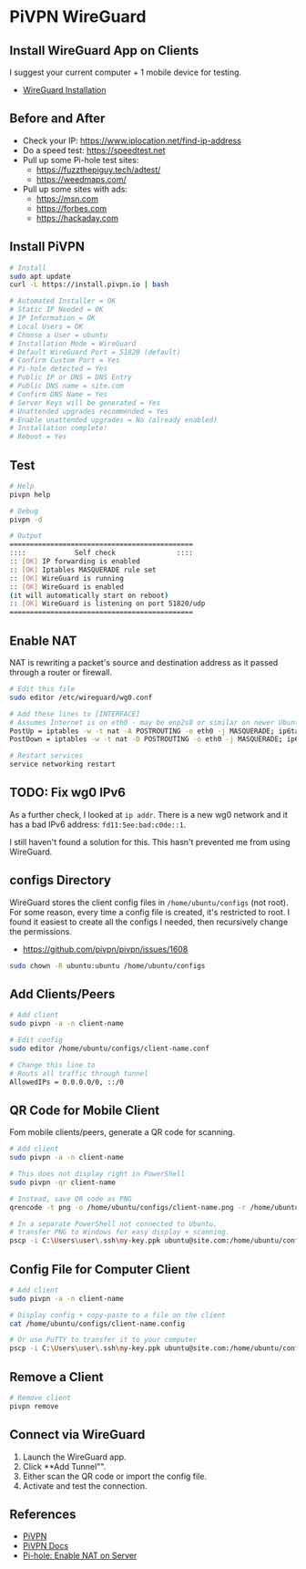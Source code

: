 # PiVPN WireGuard


## Install WireGuard App on Clients

I suggest your current computer + 1 mobile device for testing.

* [WireGuard Installation](https://www.wireguard.com/install/)


## Before and After

* Check your IP: https://www.iplocation.net/find-ip-address
* Do a speed test: https://speedtest.net
* Pull up some Pi-hole test sites:
  * https://fuzzthepiguy.tech/adtest/
  * https://weedmaps.com/
* Pull up some sites with ads: 
  * https://msn.com 
  * https://forbes.com
  * https://hackaday.com


## Install PiVPN

```bash
# Install
sudo apt update
curl -L https://install.pivpn.io | bash

# Automated Installer = OK
# Static IP Needed = OK
# IP Information = OK
# Local Users = OK
# Choose a User = ubuntu
# Installation Mode = WireGuard
# Default WireGuard Port = 51820 (default)
# Confirm Custom Port = Yes
# Pi-hole detected = Yes
# Public IP or DNS = DNS Entry
# Public DNS name = site.com
# Confirm DNS Name = Yes
# Server Keys will be generated = Yes
# Unattended upgrades recommended = Yes
# Enable unattended upgrades = No (already enabled)
# Installation complete!
# Reboot = Yes
```

## Test

```bash
# Help 
pivpn help

# Debug 
pivpn -d

# Output
=============================================
::::            Self check               ::::
:: [OK] IP forwarding is enabled
:: [OK] Iptables MASQUERADE rule set
:: [OK] WireGuard is running
:: [OK] WireGuard is enabled
(it will automatically start on reboot)
:: [OK] WireGuard is listening on port 51820/udp
=============================================
```

## Enable NAT

NAT is rewriting a packet's source and destination address as it passed through a router or firewall.

```bash
# Edit this file
sudo editor /etc/wireguard/wg0.conf

# Add these lines to [INTERFACE]
# Assumes Internet is on eth0 - may be enp2s0 or similar on newer Ubuntu
PostUp = iptables -w -t nat -A POSTROUTING -o eth0 -j MASQUERADE; ip6tables -w -t nat -A POSTROUTING -o eth0 -j MASQUERADE
PostDown = iptables -w -t nat -D POSTROUTING -o eth0 -j MASQUERADE; ip6tables -w -t nat -D POSTROUTING -o eth0 -j MASQUERADE

# Restart services
service networking restart
```

## TODO: Fix wg0 IPv6

As a further check, I looked at `ip addr`. There is a new wg0 network and it has a bad IPv6 address: `fd11:5ee:bad:c0de::1`. 

I still haven't found a solution for this. This hasn't prevented me from using WireGuard. 


## configs Directory

WireGuard stores the client config files in `/home/ubuntu/configs` (not root). For some reason, every time a config file is created, it's restricted to root. I found it easiest to create all the configs I needed, then recursively change the permissions. 

* https://github.com/pivpn/pivpn/issues/1608
  
```bash
sudo chown -R ubuntu:ubuntu /home/ubuntu/configs
```

## Add Clients/Peers

```bash
# Add client
sudo pivpn -a -n client-name

# Edit config
sudo editor /home/ubuntu/configs/client-name.conf

# Change this line to
# Routs all traffic through tunnel
AllowedIPs = 0.0.0.0/0, ::/0
```

## QR Code for Mobile Client

Fom mobile clients/peers, generate a QR code for scanning. 

```bash
# Add client
sudo pivpn -a -n client-name

# This does not display right in PowerShell
sudo pivpn -qr client-name

# Instead, save QR code as PNG
qrencode -t png -o /home/ubuntu/configs/client-name.png -r /home/ubuntu/configs/client-name.conf

# In a separate PowerShell not connected to Ubuntu,
# transfer PNG to Windows for easy display + scanning.
pscp -i C:\Users\user\.ssh\my-key.ppk ubuntu@site.com:/home/ubuntu/configs/client-name.png D:\WireGuard
```

## Config File for Computer Client

```bash
# Add client
sudo pivpn -a -n client-name

# Display config + copy-paste to a file on the client
cat /home/ubuntu/configs/client-name.config

# Or use PuTTY to transfer it to your computer
pscp -i C:\Users\user\.ssh\my-key.ppk ubuntu@site.com:/home/ubuntu/configs/client-name.conf D:\WireGuard
```

## Remove a Client

```bash
# Remove client
pivpn remove
```

## Connect via WireGuard

1. Launch the WireGuard app. 
2. Click **Add Tunnel"".
3. Either scan the QR code or import the config file.
4. Activate and test the connection. 

## References

* [PiVPN](https://www.pivpn.io/)
* [PiVPN Docs](https://docs.pivpn.io/)
* [Pi-hole: Enable NAT on Server](https://docs.pi-hole.net/guides/vpn/wireguard/internal/#enable-nat-on-the-server)

